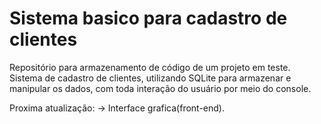 # Sistema basico para cadastro de clientes
Repositório para armazenamento de código de um projeto em teste.
Sistema de cadastro de clientes, utilizando SQLite para armazenar e manipular os dados, com toda interação do usuário por meio do console.

Proxima atualização:
-> Interface grafica(front-end).
